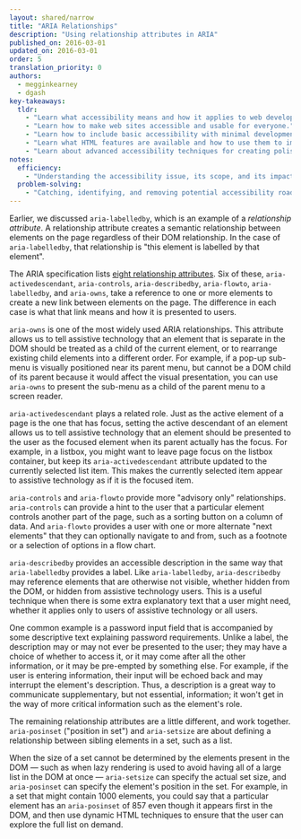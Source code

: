 ```yaml
---
layout: shared/narrow
title: "ARIA Relationships"
description: "Using relationship attributes in ARIA"
published_on: 2016-03-01
updated_on: 2016-03-01
order: 5
translation_priority: 0
authors:
  - megginkearney
  - dgash
key-takeaways:
  tldr: 
    - "Learn what accessibility means and how it applies to web development."
    - "Learn how to make web sites accessible and usable for everyone."
    - "Learn how to include basic accessibility with minimal development impace."
    - "Learn what HTML features are available and how to use them to improve accessibility."
    - "Learn about advanced accessibility techniques for creating polished accessibility experiences."
notes:
  efficiency:
    - "Understanding the accessibility issue, its scope, and its impact can make you a better web developer."
  problem-solving:
    - "Catching, identifying, and removing potential accessibility roadblocks before they happen can improve your development process and reduce maintenance requirements."
---
```


Earlier, we discussed `aria-labelledby`, which is an example of a *relationship attribute*. A relationship attribute creates a semantic relationship between elements on the page regardless of their DOM relationship. In the case of `aria-labelledby`, that relationship is "this element is labelled by that element".

The ARIA specification lists [eight relationship attributes](https://www.w3.org/TR/wai-aria/states_and_properties#attrs_relationships). Six of these, `aria-activedescendant`, `aria-controls`, `aria-describedby`, `aria-flowto`, `aria-labelledby`, and `aria-owns`, take a reference to one or more elements to create a new link between elements on the page. The difference in each case is what that link means and how it is presented to users.

`aria-owns` is one of the most widely used ARIA relationships. This attribute allows us to tell assistive technology that an element that is separate in the DOM should be treated as a child of the current element, or to rearrange existing child elements into a different order. For example, if a pop-up sub-menu is visually positioned near its parent menu, but cannot be a DOM child of its parent because it would affect the visual presentation, you can use `aria-owns` to present the sub-menu as a child of the parent menu to a screen reader.

`aria-activedescendant` plays a related role. Just as the active element of a page is the one that has focus, setting the active descendant of an element allows us to tell assistive technology that an element should be presented to the user as the focused element when its parent actually has the focus. For example, in a listbox, you might want to leave page focus on the listbox container, but keep its `aria-activedescendant` attribute updated to the currently selected list item. This makes the currently selected item appear to assistive technology as if it is the focused item.

`aria-controls` and `aria-flowto` provide more "advisory only" relationships. `aria-controls` can provide a hint to the user that a particular element controls another part of the page, such as a sorting button on a column of data. And `aria-flowto` provides a user with one or more alternate "next elements" that they can optionally navigate to and from, such as a footnote or a selection of options in a flow chart.

`aria-describedby` provides an accessible description in the same way that `aria-labelledby` provides a label. Like `aria-labelledby`, `aria-describedby` may reference elements that are otherwise not visible, whether hidden from the DOM, or hidden from assistive technology users. This is a useful technique when there is some extra explanatory text that a user might need, whether it applies only to users of assistive technology or all users. 

One common example is a password input field that is accompanied by some descriptive text explaining password requirements. Unlike a label, the description may or may not ever be presented to the user; they may have a choice of whether to access it, or it may come after all the other information, or it may be pre-empted by something else. For example, if the user is entering information, their input will be echoed back and may interrupt the element's description. Thus, a description is a great way to communicate supplementary, but not essential, information; it won't get in the way of more critical information such as the element's role.

The remaining relationship attributes are a little different, and work together. `aria-posinset` ("position in set") and `aria-setsize` are about defining a relationship between sibling elements in a set, such as a list. 

When the size of a set cannot be determined by the elements present in the DOM &mdash; such as when lazy rendering is used to avoid having all of a large list in the DOM at once &mdash; `aria-setsize` can specify the actual set size, and `aria-posinset` can specify the element's position in the set. For example, in a set that might contain 1000 elements, you could say that a particular element has an `aria-posinset` of 857 even though it appears first in the DOM, and then use dynamic HTML techniques to ensure that the user can explore the full list on demand.
